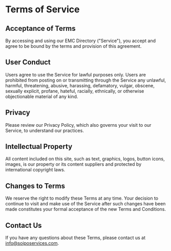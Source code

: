 # Terms of Service

## Acceptance of Terms

By accessing and using our EMC Directory ("Service"), you accept and agree to be bound by the terms and provision of this agreement.

## User Conduct

Users agree to use the Service for lawful purposes only. Users are prohibited from posting on or transmitting through the Service any unlawful, harmful, threatening, abusive, harassing, defamatory, vulgar, obscene, sexually explicit, profane, hateful, racially, ethnically, or otherwise objectionable material of any kind.

## Privacy

Please review our Privacy Policy, which also governs your visit to our Service, to understand our practices.

## Intellectual Property

All content included on this site, such as text, graphics, logos, button icons, images, is our property or its content suppliers and protected by international copyright laws.

## Changes to Terms

We reserve the right to modify these Terms at any time. Your decision to continue to visit and make use of the Service after such changes have been made constitutes your formal acceptance of the new Terms and Conditions.

## Contact Us

If you have any questions about these Terms, please contact us at info@soiposervices.com.
